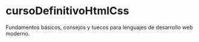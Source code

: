 # cursoDefinitivoHtmlCss
Fundamentos básicos, consejos y tuecos para lenguajes de desarrollo web moderno.
